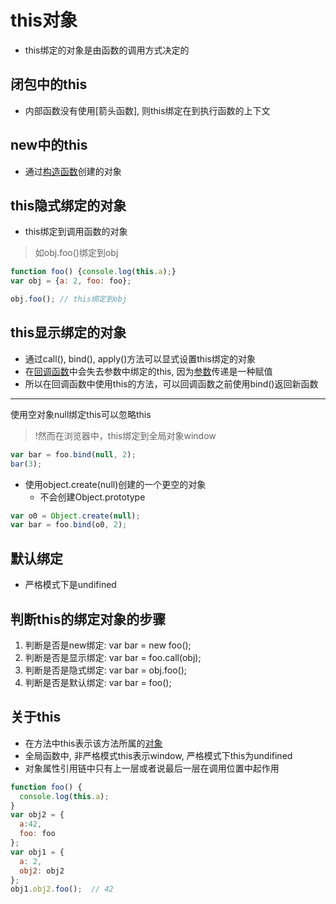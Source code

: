 # this对象

- this绑定的对象是由函数的调用方式决定的

## 闭包中的this

- 内部函数没有使用[箭头函数], 则this绑定在到执行函数的上下文

## new中的this

- 通过[构造函数](JavaScript_Constructor.md)创建的对象

## this隐式绑定的对象

- this绑定到调用函数的对象 

> 如obj.foo()绑定到obj

```js
function foo() {console.log(this.a);}
var obj = {a: 2, foo: foo};

obj.foo(); // this绑定到obj
```
## this显示绑定的对象

- 通过call(), bind(), apply()方法可以显式设置this绑定的对象
- 在[回调函数](callback_function.md)中会失去参数中绑定的this, 因为[参数](JavaScript_Function_Arguments.md)传递是一种赋值 
- 所以在回调函数中使用this的方法，可以回调函数之前使用bind()返回新函数

***

使用空对象null绑定this可以忽略this

> !然而在浏览器中，this绑定到全局对象window

```js
var bar = foo.bind(null, 2);
bar(3);
```

- 使用object.create(null)创建的一个更空的对象
  - 不会创建Object.prototype

```js
var o0 = Object.create(null);
var bar = foo.bind(o0, 2);
```

## 默认绑定

- 严格模式下是undifined

## 判断this的绑定对象的步骤

1. 判断是否是new绑定: var bar = new foo(); 
2. 判断是否是显示绑定: var bar = foo.call(obj);
3. 判断是否是隐式绑定: var bar = obj.foo();
4. 判断是否是默认绑定: var bar = foo();

## 关于this

- 在方法中this表示该方法所属的[对象](javascript_object.md)
- 全局函数中, 非严格模式this表示window, 严格模式下this为undifined
- 对象属性引用链中只有上一层或者说最后一层在调用位置中起作用


```javascript
function foo() {
  console.log(this.a);
}
var obj2 = {
  a:42,
  foo: foo
};
var obj1 = {
  a: 2,
  obj2: obj2
};
obj1.obj2.foo();  // 42
```
